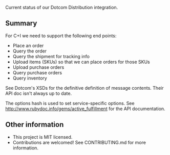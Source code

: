 Current status of our Dotcom Distribution integration.

## Summary

For C+I we need to support the following end points:
- Place an order
- Query the order
- Query the shipment for tracking info
- Upload items (SKUs) so that we can place orders for those SKUs
- Upload purchase orders
- Query purchase orders
- Query inventory

See Dotcom's XSDs for the definitive definition of message contents. Their
API doc isn't always up to date.

The options hash is used to set service-specific options. See
http://www.rubydoc.info/gems/active_fulfillment for the API documentation.

## Other information

- This project is MIT licensed.
- Contributions are welcomed! See CONTRIBUTING.md for more information.
